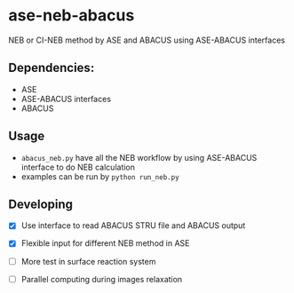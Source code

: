 # ase-neb-abacus
NEB or CI-NEB method by ASE and ABACUS using ASE-ABACUS interfaces

## Dependencies:
- ASE
- ASE-ABACUS interfaces
- ABACUS

## Usage
- `abacus_neb.py` have all the NEB workflow by using ASE-ABACUS interface to do NEB calculation
- examples can be run by `python run_neb.py`
## Developing
- [x] Use interface to read ABACUS STRU file and ABACUS output
- [x] Flexible input for different NEB method in ASE
- [ ] More test in surface reaction system
- [ ] Parallel computing during images relaxation


